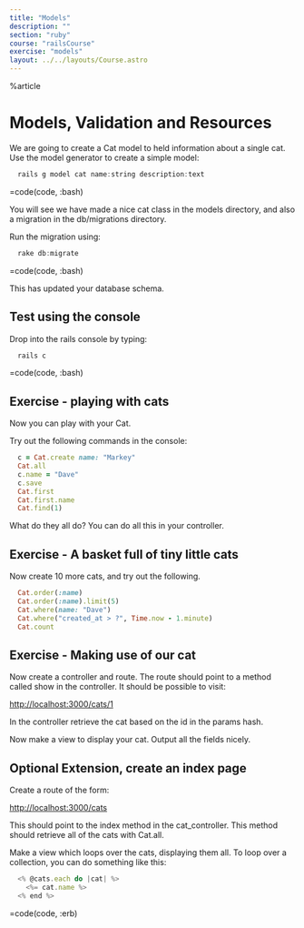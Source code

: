 ```yaml
---
title: "Models"
description: ""
section: "ruby"
course: "railsCourse"
exercise: "models"
layout: ../../layouts/Course.astro
---
```


%article

# Models, Validation and Resources

We are going to create a Cat model to held information about a single cat. Use the model generator to create a simple model:

```js
  rails g model cat name:string description:text
```

=code(code, :bash)

You will see we have made a nice cat class in the models directory, and also a migration in the db/migrations directory.

Run the migration using:

```js
  rake db:migrate
```

=code(code, :bash)

This has updated your database schema.

## Test using the console

Drop into the rails console by typing:

```js
  rails c
```

=code(code, :bash)

## Exercise - playing with cats

Now you can play with your Cat.

Try out the following commands in the console:

```ruby
  c = Cat.create name: "Markey"
  Cat.all
  c.name = "Dave"
  c.save
  Cat.first
  Cat.first.name
  Cat.find(1)
```

What do they all do? You can do all this in your controller.

## Exercise - A basket full of tiny little cats

Now create 10 more cats, and try out the following.

```ruby
  Cat.order(:name)
  Cat.order(:name).limit(5)
  Cat.where(name: "Dave")
  Cat.where("created_at > ?", Time.now - 1.minute)
  Cat.count
```

## Exercise - Making use of our cat

Now create a controller and route. The route should point to a method called show in the controller. It should be possible to visit:

<http://localhost:3000/cats/1>

In the controller retrieve the cat based on the id in the params hash.

Now make a view to display your cat. Output all the fields nicely.

## Optional Extension, create an index page

Create a route of the form:

<http://localhost:3000/cats>

This should point to the index method in the cat_controller. This method should retrieve all of the cats with Cat.all.

Make a view which loops over the cats, displaying them all. To loop over a collection, you can do something like this:

```js
  <% @cats.each do |cat| %>
    <%= cat.name %>
  <% end %>
```

=code(code, :erb)
